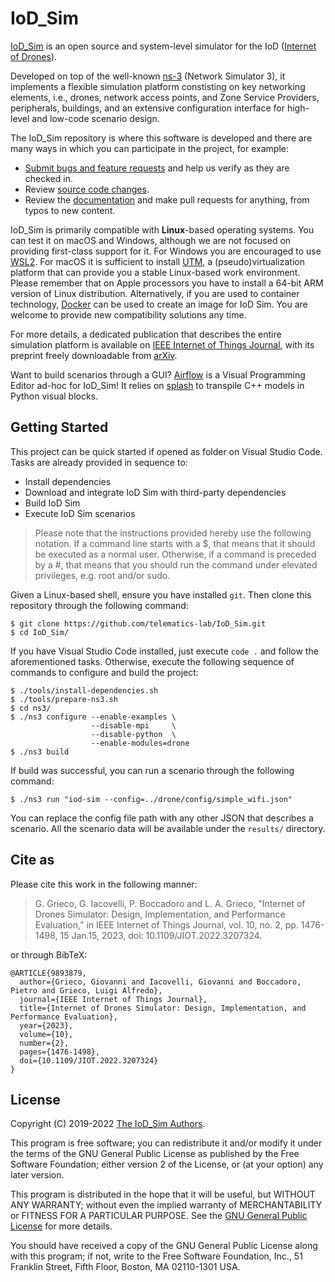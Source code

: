 # IoD_Sim

[IoD_Sim](https://telematics.poliba.it/iod-sim) is an open source and
system-level simulator for the IoD ([Internet of
Drones](https://ieeexplore.ieee.org/document/7423671)).

Developed on top of the well-known [ns-3](https://www.nsnam.org/) (Network
Simulator 3), it implements a flexible simulation platform constisting on key
networking elements, i.e., drones, network access points, and
Zone Service Providers, peripherals, buildings, and an extensive configuration
interface for high-level and low-code scenario design.

The IoD_Sim repository is where this
software is developed and there are many ways in which you can participate in
the project, for example:
* [Submit bugs and feature requests](issues) and help us verify as they are
  checked in.
* Review [source code changes](pulls).
* Review the [documentation](doc) and make pull requests for anything, from
  typos to new content.

IoD_Sim is primarily compatible with **Linux**-based operating systems. You can
test it on macOS and Windows, although we are not focused on providing first-class support
for it.
For Windows you are encouraged to use [WSL2](https://docs.microsoft.com/en-us/windows/wsl/about).
For macOS it is sufficient to install [UTM](https://mac.getutm.app/), a
(pseudo)virtualization platform that can provide you a stable Linux-based work
environment. Please remember that on Apple processors you have to install a
64-bit ARM version of Linux distribution.
Alternatively, if you are used to container technology, [Docker](https://www.docker.com/)
can be used to create an image for IoD Sim.
You are welcome to provide new compatibility solutions any time.

For more details, a dedicated publication that describes the entire simulation
platform is available on [IEEE Internet of Things Journal](https://doi.org/10.1109/JIOT.2022.3207324), with its preprint freely downloadable from [arXiv](https://doi.org/10.48550/arXiv.2203.13710).

Want to build scenarios through a GUI? [Airflow](https://github.com/GiovanniGrieco/IoD_Sim-airflow) is a Visual Programming Editor ad-hoc for IoD_Sim! It relies on [splash](https://github.com/GiovanniGrieco/IoD_Sim-splash) to transpile C++ models in Python visual blocks.

## Getting Started

This project can be quick started if opened as folder on Visual Studio Code.
Tasks are already provided in sequence to:
* Install dependencies
* Download and integrate IoD Sim with third-party dependencies
* Build IoD Sim
* Execute IoD Sim scenarios

> Please note that the instructions provided hereby use the following notation. If a command line
> starts with a $, that means that it should be executed as a normal user.
> Otherwise, if a command is preceded by a #, that means that you should run
> the command under elevated privileges, e.g. root and/or sudo.

Given a Linux-based shell, ensure you have installed `git`. Then clone this
repository through the following command:
```
$ git clone https://github.com/telematics-lab/IoD_Sim.git
$ cd IoD_Sim/
```
If you have Visual Studio Code installed, just execute `code .` and follow the
aforementioned tasks. Otherwise, execute the following sequence of commands to
configure and build the project:
```
$ ./tools/install-dependencies.sh
$ ./tools/prepare-ns3.sh
$ cd ns3/
$ ./ns3 configure --enable-examples \
                  --disable-mpi     \
                  --disable-python  \
                  --enable-modules=drone
$ ./ns3 build
```
If build was successful, you can run a scenario through the following command:
```
$ ./ns3 run "iod-sim --config=../drone/config/simple_wifi.json"
```
You can replace the config file path with any other JSON that describes a scenario.
All the scenario data will be available under the `results/` directory.

## Cite as
Please cite this work in the following manner:
> G. Grieco, G. Iacovelli, P. Boccadoro and L. A. Grieco, "Internet of Drones Simulator: Design, Implementation, and Performance Evaluation," in IEEE Internet of Things Journal, vol. 10, no. 2, pp. 1476-1498, 15 Jan.15, 2023, doi: 10.1109/JIOT.2022.3207324.

or through BibTeX:
```
@ARTICLE{9893879,
  author={Grieco, Giovanni and Iacovelli, Giovanni and Boccadoro, Pietro and Grieco, Luigi Alfredo},
  journal={IEEE Internet of Things Journal}, 
  title={Internet of Drones Simulator: Design, Implementation, and Performance Evaluation}, 
  year={2023},
  volume={10},
  number={2},
  pages={1476-1498},
  doi={10.1109/JIOT.2022.3207324}
}
```

## License

Copyright (C) 2019-2022 [The IoD_Sim Authors](AUTHORS).

This program is free software; you can redistribute it and/or modify
it under the terms of the GNU General Public License as published by
the Free Software Foundation; either version 2 of the License, or
(at your option) any later version.

This program is distributed in the hope that it will be useful,
but WITHOUT ANY WARRANTY; without even the implied warranty of
MERCHANTABILITY or FITNESS FOR A PARTICULAR PURPOSE.  See the
[GNU General Public License](LICENSE) for more details.

You should have received a copy of the GNU General Public License along
with this program; if not, write to the Free Software Foundation, Inc.,
51 Franklin Street, Fifth Floor, Boston, MA 02110-1301 USA.
